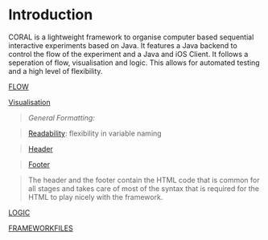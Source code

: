 # Introduction #

CORAL is a lightweight framework to organise computer based sequential interactive experiments based on Java. It features a Java backend to control the flow of the experiment and a Java and iOS Client. It follows a seperation of flow, visualisation and logic. This allows for automated testing and a high level of flexibility.


[FLOW](FLOW.md)

[Visualisation](Visualisation.md)

> _General Formatting:_

> [Readability](Readability.md):
> flexibility in variable naming

> [Header](Header.md)

> [Footer](Footer.md)

> The header and the footer contain the HTML code that is common for all stages and takes care of most of the syntax that is required for the HTML to play nicely with the framework.


[LOGIC](LOGIC.md)

[FRAMEWORKFILES](FRAMEWORKFILES.md)